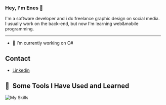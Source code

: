 ### Hey, I'm Enes 👋
<p>
  I'm a software developer and i do freelance graphic design on social media. I usually work on the back-end, but now I'm learning web&mobile programming.
  </p>
  <hr>

- 🔭 I’m currently working on C# 

## Contact
- [Linkedin](https://www.linkedin.com/in/enes-s-26441a230/)



<h2> 🚀 &nbsp;Some Tools I Have Used and Learned</h2>

![My Skills](https://skills.thijs.gg/icons?i=js,html,css,bootstrap,cs,dotnet)





<!--
**EnesSariyildiz/enessariyildiz** is a ✨ _special_ ✨ repository because its `README.md` (this file) appears on your GitHub profile.

Here are some ideas to get you started:


- 👯 I’m looking to collaborate on ...
- 🤔 I’m looking for help with ...
- 💬 Ask me about ...
- 📫 How to reach me: ...
- 😄 Pronouns: ...
- ⚡ Fun fact: ...
-->
